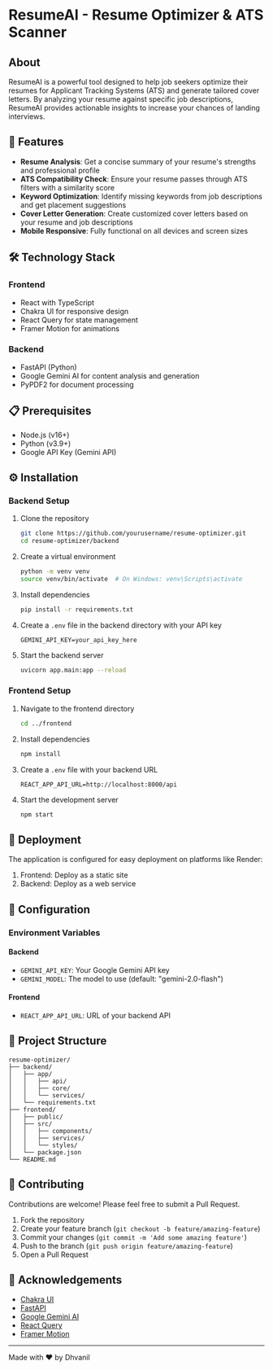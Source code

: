 # ResumeAI - Resume Optimizer & ATS Scanner

## About

ResumeAI is a powerful tool designed to help job seekers optimize their resumes for Applicant Tracking Systems (ATS) and generate tailored cover letters. By analyzing your resume against specific job descriptions, ResumeAI provides actionable insights to increase your chances of landing interviews.

## 🚀 Features

- **Resume Analysis**: Get a concise summary of your resume's strengths and professional profile
- **ATS Compatibility Check**: Ensure your resume passes through ATS filters with a similarity score
- **Keyword Optimization**: Identify missing keywords from job descriptions and get placement suggestions
- **Cover Letter Generation**: Create customized cover letters based on your resume and job descriptions
- **Mobile Responsive**: Fully functional on all devices and screen sizes

## 🛠️ Technology Stack

### Frontend
- React with TypeScript
- Chakra UI for responsive design
- React Query for state management
- Framer Motion for animations

### Backend
- FastAPI (Python)
- Google Gemini AI for content analysis and generation
- PyPDF2 for document processing

## 📋 Prerequisites

- Node.js (v16+)
- Python (v3.9+)
- Google API Key (Gemini API)

## ⚙️ Installation

### Backend Setup

1. Clone the repository
   ```bash
   git clone https://github.com/yourusername/resume-optimizer.git
   cd resume-optimizer/backend
   ```

2. Create a virtual environment
   ```bash
   python -m venv venv
   source venv/bin/activate  # On Windows: venv\Scripts\activate
   ```

3. Install dependencies
   ```bash
   pip install -r requirements.txt
   ```

4. Create a `.env` file in the backend directory with your API key
   ```
   GEMINI_API_KEY=your_api_key_here
   ```

5. Start the backend server
   ```bash
   uvicorn app.main:app --reload
   ```

### Frontend Setup

1. Navigate to the frontend directory
   ```bash
   cd ../frontend
   ```

2. Install dependencies
   ```bash
   npm install
   ```

3. Create a `.env` file with your backend URL
   ```
   REACT_APP_API_URL=http://localhost:8000/api
   ```

4. Start the development server
   ```bash
   npm start
   ```

## 🚀 Deployment

The application is configured for easy deployment on platforms like Render:

1. Frontend: Deploy as a static site
2. Backend: Deploy as a web service

## 🔧 Configuration

### Environment Variables

#### Backend
- `GEMINI_API_KEY`: Your Google Gemini API key
- `GEMINI_MODEL`: The model to use (default: "gemini-2.0-flash")

#### Frontend
- `REACT_APP_API_URL`: URL of your backend API

## 📁 Project Structure

```
resume-optimizer/
├── backend/
│   ├── app/
│   │   ├── api/
│   │   ├── core/
│   │   └── services/
│   └── requirements.txt
├── frontend/
│   ├── public/
│   ├── src/
│   │   ├── components/
│   │   ├── services/
│   │   └── styles/
│   └── package.json
└── README.md
```

## 👥 Contributing

Contributions are welcome! Please feel free to submit a Pull Request.

1. Fork the repository
2. Create your feature branch (`git checkout -b feature/amazing-feature`)
3. Commit your changes (`git commit -m 'Add some amazing feature'`)
4. Push to the branch (`git push origin feature/amazing-feature`)
5. Open a Pull Request


## 🙏 Acknowledgements

- [Chakra UI](https://chakra-ui.com/)
- [FastAPI](https://fastapi.tiangolo.com/)
- [Google Gemini AI](https://ai.google.dev/)
- [React Query](https://tanstack.com/query/latest)
- [Framer Motion](https://www.framer.com/motion/)

---

Made with ❤️ by Dhvanil
